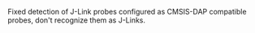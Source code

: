 Fixed detection of J-Link probes configured as CMSIS-DAP compatible probes, don't recognize them as J-Links.